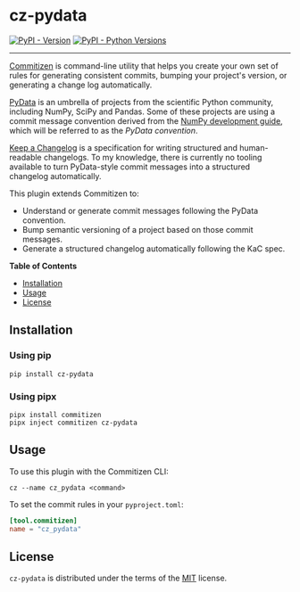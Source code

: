 # cz-pydata

[![PyPI - Version](https://img.shields.io/pypi/v/cz-pydata.svg)](https://pypi.org/project/cz-pydata)
[![PyPI - Python Versions](https://img.shields.io/pypi/pyversions/cz-pydata.svg)](https://pypi.org/project/cz-pydata)

-----

[Commitizen](https://commitizen-tools.github.io/commitizen/) is command-line utility
that helps you create your own set of rules for generating consistent commits,
bumping your project's version, or generating a change log automatically.

[PyData](https://pydata.org/project/) is an umbrella of projects from the scientific Python community,
including NumPy, SciPy and Pandas. Some of these projects are using a commit message convention derived from the [NumPy development guide](https://numpy.org/doc/stable/dev/development_workflow.html#writing-the-commit-message), which will be referred to as the _PyData convention_.

[Keep a Changelog](https://keepachangelog.com/) is a specification for writing structured
and human-readable changelogs. To my knowledge, there is currently no tooling available
to turn PyData-style commit messages into a structured changelog automatically. 

This plugin extends Commitizen to:
- Understand or generate commit messages following the PyData convention.
- Bump semantic versioning of a project based on those commit messages.
- Generate a structured changelog automatically following the KaC spec.

**Table of Contents**

- [Installation](#installation)
- [Usage](#usage)
- [License](#license)

## Installation

### Using pip

```console
pip install cz-pydata
```

### Using pipx

```console
pipx install commitizen
pipx inject commitizen cz-pydata
```

## Usage

To use this plugin with the Commitizen CLI:

```console
cz --name cz_pydata <command>
```

To set the commit rules in your `pyproject.toml`:

```toml
[tool.commitizen]
name = "cz_pydata"
```

## License

`cz-pydata` is distributed under the terms of the [MIT](https://spdx.org/licenses/MIT.html) license.
